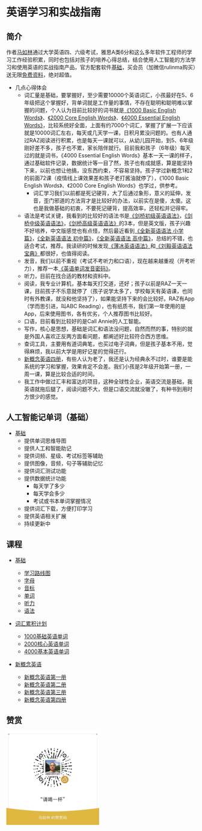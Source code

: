 # 英语学习和实战指南

## 简介

作者[马如林](https://about.rulinma.com)通过大学英语四、六级考试，雅思A类6分和这么多年软件工程师的学习工作经验积累，同时也包括对孩子的培养心得总结，结合使用人工智能的方法学习和使用英语的实战指南产品，官方配套软件[基础](https://www.xianglesong.com)，买会员（加微信rulinma购买）送无限[免费资料](Resource.md)，绝对超值。

* 几点心得体会
  * 词汇量是基础，要掌握好，至少需要10000个英语词汇，小孩最好在5、6年级把这个掌握好，背单词就是工作量的事情，不存在聪明和聪明难以掌握的问题，个人认为目前比较好的词书就是[《1000 Basic English Words》](https://book.douban.com/subject/36419844/)、[《2000 Core English Words》](https://book.douban.com/subject/35073429/)、[《4000 Essential English Words》](https://book.douban.com/subject/17659962/)，比较系统好全面，上面有约7000个词汇，掌握了扩展一下应该就是10000词汇左右，每天或几天学一课，日积月累没问题的。也有人通过RAZ阅读进行积累，也是每天一课就可以，从幼儿园开始，到5、6年级刚好差不多，孩子也不累，家长陪伴就行。目前我和孩子（6年级）每天过的就是词书，《4000 Essential English Words》基本一天一课的样子，通过基础软件记录，数据统计等一目了然，孩子也有成就感，算是能坚持下来，以前也想让他搞，没东西约束，不容易坚持。孩子学过新概念1和2的前面72课（疫情线上课效果差和孩子老打酱油就停了），《1000 Basic English Words》、《2000 Core English Words》也学过，供参考。
    * 词汇学习我们以前都是死记硬背，大了后通过象形，意义的延伸，发音，歪门邪道的方法背才是比较好的办法，以前实在是傻，太傻。这也是我做基础的初衷，不要死记硬背，提高效率，还轻松并记得牢。
  * 语法是考试关键，我看到的比较好的语法书是[《剑桥初级英语语法》](http://product.dangdang.com/23968664.html)，[《剑桥中级英语语法》](http://product.dangdang.com/23957345.html)，[《剑桥高级英语语法》](http://product.dangdang.com/23412072.html)的3本，但是英文版，孩子兴趣不好培养，中文版感觉也有点怪，然后最近看到[《全新英语语法 小学篇》](http://product.dangdang.com/25199625.html)，[《全新英语语法 初中篇》](http://product.dangdang.com/25199623.html)，[《全新英语语法 高中篇》](http://product.dangdang.com/25199624.html)，总结的不错，也适合考试，推荐。我读研的时候发现[《薄冰英语语法》](http://product.dangdang.com/26482383.html)和[《刘毅英语语法宝典》](https://book.douban.com/subject/3812715)都很好，也值得阅读。
  * 发音，我们以前不重视（考试不考听力和口语），现在越来越重视（开考听力），推荐一本[《英语单词发音密码》](http://product.dangdang.com/24167524.html)。
  * 听力，目前在找合适的教材和资料中。
  * 阅读，我专业计算机，基本每天打交道，还好；孩子以前是RAZ一天一课，目前孩子不乐意就停了（孩子说学太多了，学校每天有英语课，也同时有外教课，就没和他坚持了），如果能坚持下来的会比较好。RAZ有App（学而思引进，叫ABC Reading），也有纸质书，我们第一年使用的是App，后来使用图书，各有优劣，个人推荐图书比较好。
  * 口语，目前看到比较好的是Call Annie的人工智能。
  * 写作，核心是思想，基础是词汇和语法没问题，自然而然的事，特别的就是外国人喜欢正反两方面看问题，都阐述好比较符合西方思维。
  * 查词工具，主要用有道词典笔，也买过电子词典，但是孩子基本不用，觉得麻烦，我以前大学是用好记星的觉得还行。
  * [新概念英语四册](http://product.dangdang.com/25329075.html)，有些人认为老了，我还是认为经典永不过时，谁要是能系统的学习和掌握，效果肯定不会差。我们小孩是2年级开始第一册，一周一课，算是比较合适的时间。
  * 我工作中做过汇丰和富达的项目，这种全球性企业，英语交流是基础，我英语就拖后腿了，阅读问题不大，但是口语交流就没辙了，有种书到用时方恨少的感觉。

## 人工智能记单词（基础）

* [基础](https://www.xianglesong.com)
  * 提供单词思维导图
  * 提供人工和智能助记
  * 提供词频、星级、考试标签等辅助
  * 提供图像，音频，句子等辅助记忆
  * 提供词汇测试功能
  * 提供数据统计功能
    * 每天学了多少
    * 每天学会多少
    * 考试或书本单词掌握情况
  * 提供词汇下载，方便打印学习
  * 提供英语相关扩展
  * 持续更新中

## 课程

* [基础](/课程/基础/README.md)
  * [学习路线图](/课程/基础/学习路线图/README.md)
  * [字母](/课程/基础/字母/README.md)
  * [音标](/课程/基础/音标/README.md)
  * [单词](/课程/基础/单词/README.md)
  * [听力](/课程/基础/听力/README.md)
  * [语法](/课程/基础/语法/README.md)

* [词汇累积计划](/词汇累积计划//README.md)
  * [1000基础英语单词](/词汇累积计划/1000基础英语单词/README.md)
  * [2000核心英语单词](/词汇累积计划/2000核心英语单词/README.md)
  * [4000基本英语单词](/词汇累积计划/4000基本英语单词/README.md)

* [新概念英语](/词汇累积计划/新概念英语/README.md)
  * [新概念英语第一册](/词汇累积计划/新概念英语/新概念英语第一册README.md)
  * [新概念英语第二册](/词汇累积计划/新概念英语/新概念英语第二册/README.md)
  * [新概念英语第三册](/词汇累积计划/新概念英语/新概念英语第三册/README.md)
  * [新概念英语第四册](/词汇累积计划/新概念英语/新概念英语第四册/README.md)

## 赞赏

<img src="images/wx_bonus.jpeg" width="49%" alt="请喝一杯"/>
